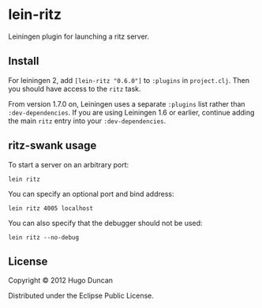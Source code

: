 # lein-ritz

Leiningen plugin for launching a ritz server.

## Install

For leiningen 2, add `[lein-ritz "0.6.0"]` to `:plugins` in `project.clj`.  Then
you should have access to the `ritz` task.

From version 1.7.0 on, Leiningen uses a separate `:plugins` list rather than
`:dev-dependencies`. If you are using Leiningen 1.6 or earlier, continue adding
the main `ritz` entry into your `:dev-dependencies`.

## ritz-swank usage

To start a server on an arbitrary port:

    lein ritz

You can specify an optional port and bind address:

    lein ritz 4005 localhost

You can also specify that the debugger should not be used:

    lein ritz --no-debug

## License

Copyright © 2012 Hugo Duncan

Distributed under the Eclipse Public License.
